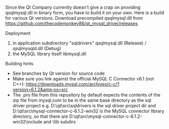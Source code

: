 Since the Qt Company currently doesn't give a crap on providing qsqlmysql.dll in binary form, you have to build it on your own. Here is a build for various Qt versions. Download precompiled qsqlmysql.dll from https://github.com/thecodemonkey86/qt_mysql_driver/releases

Deployment

1) in application subdirectory "sqldrivers" qsqlmysql.dll (Release) / qsqlmysqld.dll (Debug)
2) the MySQL library itself libmysql.dll

 
Building hints
- See branches by Qt version for source code
- Make sure you link against the official MySQL C Connector v6.1 (not C++): https://downloads.mysql.com/archives/c-c/?version=6.1.2&amp;os=src
- The .pro file from this repository by default expects the contents of the zip file from mysql.com to be in the same base directory as the sql driver project
	e.g. D:\qt\src\sqldrivers is the sql driver project dir and D:\qt\src\mysql-connector-c-6.1.2-win32 is the MySQL connector library directory, so that there are D:\qt\src\mysql-connector-c-6.1.2-win32\include and \lib subdirs
